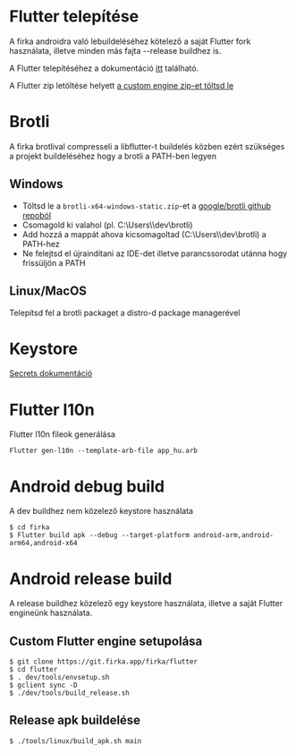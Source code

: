 # Flutter telepítése

A firka androidra való lebuildeléséhez kötelező a saját Flutter fork használata, illetve minden más fajta --release buildhez is.

A Flutter telepítéséhez a dokumentáció [itt](https://docs.flutter.dev/get-started/install) található.

A Flutter zip letöltése helyett [a custom engine zip-et töltsd le](https://git.firka.app/firka/flutter/archive/main.zip)

# Brotli

A firka brotlival compresseli a libflutter-t buildelés közben ezért szükséges a projekt
buildeléséhez hogy a brotli a PATH-ben legyen

## Windows
- Töltsd le a `brotli-x64-windows-static.zip`-et a [google/brotli github repoból](https://github.com/google/brotli/releases/latest)
- Csomagold ki valahol (pl. C:\Users\\<username>\dev\brotli)
- Add hozzá a mappát ahova kicsomagoltad (C:\Users\\<username>\dev\brotli) a PATH-hez
- Ne felejtsd el újraindítani az IDE-det illetve parancssorodat utánna hogy frissüljön a PATH

## Linux/MacOS
Telepítsd fel a brotli packaget a distro-d package managerével

# Keystore

[Secrets dokumentáció](secrets/README.md)

# Flutter l10n

Flutter l10n fileok generálása

```shell
Flutter gen-l10n --template-arb-file app_hu.arb
```

# Android debug build

A dev buildhez nem közelező keystore használata
```shell
$ cd firka
$ Flutter build apk --debug --target-platform android-arm,android-arm64,android-x64
```

# Android release build

A release buildhez közelező egy keystore használata, illetve a saját Flutter engineünk használata.

## Custom Flutter engine setupolása

```shell
$ git clone https://git.firka.app/firka/flutter
$ cd flutter
$ . dev/tools/envsetup.sh
$ gclient sync -D
$ ./dev/tools/build_release.sh
```

## Release apk buildelése

```shell
$ ./tools/linux/build_apk.sh main
```
